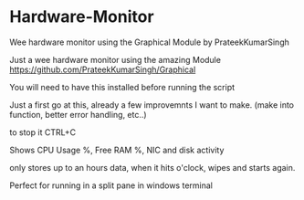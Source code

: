 # Hardware-Monitor
Wee hardware monitor using the Graphical Module by PrateekKumarSingh 

Just a wee hardware monitor using the amazing Module https://github.com/PrateekKumarSingh/Graphical

You will need to have this installed before running the script

Just a first go at this, already a few improvemnts I want to make. (make into function, better error handling, etc..)

to stop it CTRL+C

Shows CPU Usage %, Free RAM %, NIC and disk activity

only stores up to an hours data, when it hits o'clock, wipes and starts again.

Perfect for running in a split pane in windows terminal
